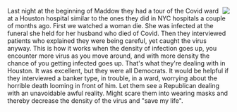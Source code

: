 <img src="http://scripting.com/images/2020/07/01/orangeBlob.png" border="0" align="right">Last night at the beginning of Maddow they had a tour of the Covid ward at a Houston hospital similar to the ones they did in NYC hospitals a couple of months ago. First we watched a woman die. She was infected at the funeral she held for her husband who died of Covid. Then they interviewed patients who explained they were being careful, yet caught the virus anyway. This is how it works when the density of infection goes up, you encounter more virus as you move around, and with more density the chance of you getting infected goes up. That's what they're dealing with in Houston. It was excellent, but they were all Democrats. It would be helpful if they interviewed a banker type, in trouble, in a ward, worrying about the horrible death looming in front of him. Let them see a Republican dealing with an unavoidable awful reality. Might scare them into wearing masks and thereby decrease the density of the virus and "save my life". 
